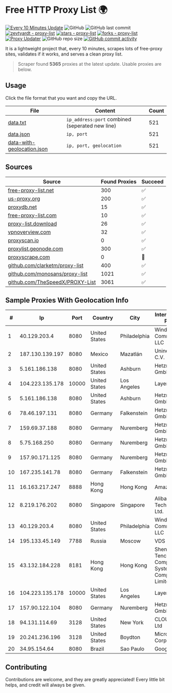 
# Free HTTP Proxy List 🌍

[![Every 10 Minutes Update](https://github.com/mertguvencli/http-proxy-list/actions/workflows/main.yml/badge.svg?branch=main)](https://github.com/mertguvencli/http-proxy-list/actions/workflows/main.yml)
![GitHub](https://img.shields.io/github/license/mertguvencli/http-proxy-list)
![GitHub last commit](https://img.shields.io/github/last-commit/mertguvencli/http-proxy-list)
[![zevtyardt - proxy-list](https://img.shields.io/static/v1?label=zevtyardt&message=proxy-list&color=blue&logo=github)](https://github.com/zevtyardt/proxy-list "Go to GitHub repo")
[![stars - proxy-list](https://img.shields.io/github/stars/zevtyardt/proxy-list?style=social)](https://github.com/zevtyardt/proxy-list)
[![forks - proxy-list](https://img.shields.io/github/forks/zevtyardt/proxy-list?style=social)](https://github.com/zevtyardt/proxy-list)
[![Proxy Updater](https://github.com/zevtyardt/proxy-list/workflows/Proxy%20Updater/badge.svg)](https://github.com/zevtyardt/proxy-list/actions?query=workflow:"Proxy+Updater")
![GitHub repo size](https://img.shields.io/github/repo-size/zevtyardt/proxy-list)
[![GitHub commit activity](https://img.shields.io/github/commit-activity/m/zevtyardt/proxy-list?logo=commits)](https://github.com/zevtyardt/proxy-list/commits/main)

It is a lightweight project that, every 10 minutes, scrapes lots of free-proxy sites, validates if it works, and serves a clean proxy list.

> Scraper found **5365** proxies at the latest update. Usable proxies are below.

## Usage

Click the file format that you want and copy the URL.

|File|Content|Count|
|----|-------|-----|
|[data.txt](https://raw.githubusercontent.com/mertguvencli/http-proxy-list/main/proxy-list/data.txt)|`ip_address:port` combined (seperated new line)|521|
|[data.json](https://raw.githubusercontent.com/mertguvencli/http-proxy-list/main/proxy-list/data.json)|`ip, port`|521|
|[data-with-geolocation.json](https://raw.githubusercontent.com/mertguvencli/http-proxy-list/main/proxy-list/data-with-geolocation.json)|`ip, port, geolocation`|521|

## Sources

|Source|Found Proxies|Succeed|
|------|-------------|-------|
|[free-proxy-list.net](https://free-proxy-list.net)|300|✅|
|[us-proxy.org](https://www.us-proxy.org)|200|✅|
|[proxydb.net](http://proxydb.net)|15|✅|
|[free-proxy-list.com](https://free-proxy-list.com/?page=&port=&type%5B%5D=http&type%5B%5D=https&up_time=0&search=Search)|10|✅|
|[proxy-list.download](https://www.proxy-list.download/HTTP)|26|✅|
|[vpnoverview.com](https://vpnoverview.com/privacy/anonymous-browsing/free-proxy-servers)|32|✅|
|[proxyscan.io](https://www.proxyscan.io)|0|✅|
|[proxylist.geonode.com](https://proxylist.geonode.com/api/proxy-list?limit=300&page=1&sort_by=lastChecked&sort_type=desc&protocols=http,https)|300|✅|
|[proxyscrape.com](https://api.proxyscrape.com/v2/?request=displayproxies&protocol=http&timeout=10000&country=all&ssl=all&anonymity=all)|0|🚫|
|[github.com/clarketm/proxy-list](https://raw.githubusercontent.com/clarketm/proxy-list/master/proxy-list-raw.txt)|400|✅|
|[github.com/monosans/proxy-list](https://raw.githubusercontent.com/monosans/proxy-list/main/proxies/http.txt)|1021|✅|
|[github.com/TheSpeedX/PROXY-List](https://raw.githubusercontent.com/TheSpeedX/PROXY-List/master/http.txt)|3061|✅|


## Sample Proxies With Geolocation Info

|#|Ip|Port|Country|City|Internet Service Provider|
|-|--|----|-------|----|-------------------------|
|1|40.129.203.4|8080|United States|Philadelphia|Windstream Communications LLC|
|2|187.130.139.197|8080|Mexico|Mazatlán|Uninet S.A. de C.V.|
|3|5.161.186.138|8080|United States|Ashburn|Hetzner Online GmbH|
|4|104.223.135.178|10000|United States|Los Angeles|LayerHost|
|5|5.161.186.138|8080|United States|Ashburn|Hetzner Online GmbH|
|6|78.46.197.131|8080|Germany|Falkenstein|Hetzner Online GmbH|
|7|159.69.37.188|8080|Germany|Nuremberg|Hetzner Online GmbH|
|8|5.75.168.250|8080|Germany|Nuremberg|Hetzner Online GmbH|
|9|157.90.171.125|8080|Germany|Nuremberg|Hetzner Online GmbH|
|10|167.235.141.78|8080|Germany|Falkenstein|Hetzner Online GmbH|
|11|16.163.217.247|8888|Hong Kong|Hong Kong|Amazon.com|
|12|8.219.176.202|8080|Singapore|Singapore|Alibaba (US) Technology Co., Ltd.|
|13|40.129.203.4|8080|United States|Philadelphia|Windstream Communications LLC|
|14|195.133.45.149|7788|Russia|Moscow|VDS|
|15|43.132.184.228|8181|Hong Kong|Hong Kong|Shenzhen Tencent Computer Systems Company Limited|
|16|104.223.135.178|10000|United States|Los Angeles|LayerHost|
|17|157.90.122.104|8080|Germany|Nuremberg|Hetzner Online GmbH|
|18|94.131.114.69|3128|United States|New York|CLOUD LEASE Ltd|
|19|20.241.236.196|3128|United States|Boydton|Microsoft Corporation|
|20|34.95.154.64|8080|Brazil|Sao Paulo|Google LLC|



## Contributing

Contributions are welcome, and they are greatly appreciated! Every
little bit helps, and credit will always be given.

